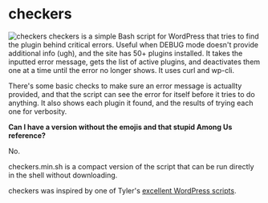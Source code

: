 # checkers
![checkers](https://user-images.githubusercontent.com/86271004/181606800-e6b4afef-7053-473f-9dce-f06bad2dfa7e.png)
checkers is a simple Bash script for WordPress that tries to find the plugin behind critical errors. Useful when DEBUG mode doesn't provide additional info (ugh), and the site has 50+ plugins installed. It takes the inputted error message, gets the list of active plugins, and deactivates them one at a time until the error no longer shows. It uses curl and wp-cli.

There's some basic checks to make sure an error message is actuallty provided, and that the script can see the error for itself before it tries to do anything. It also shows each plugin it found, and the results of trying each one for verbosity.

**Can I have a version without the emojis and that stupid Among Us reference?**

No.

checkers.min.sh is a compact version of the script that can be run directly in the shell without downloading.

checkers was inspired by one of Tyler's [excellent WordPress scripts](https://github.com/Risingfeanyx/cPanel_centos_scripts#wordpress).
